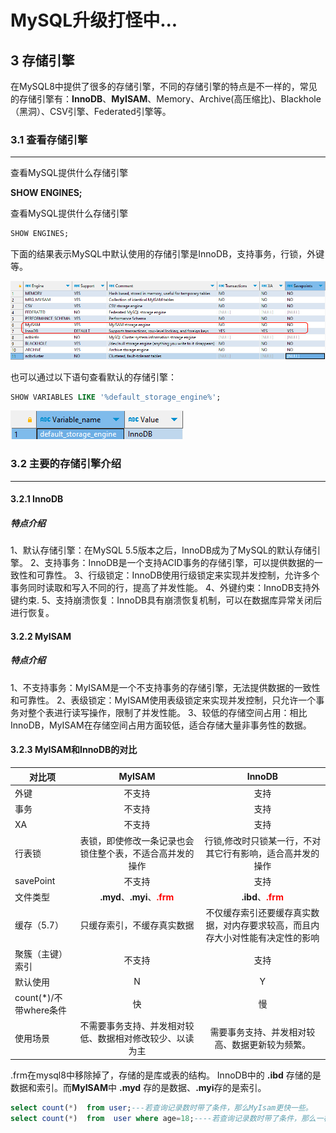 # MySQL升级打怪中...
## 3 存储引擎
在MySQL8中提供了很多的存储引擎，不同的存储引擎的特点是不一样的，常见的存储引擎有：**InnoDB**、**MyISAM**、Memory、Archive(高压缩比)、Blackhole（黑洞）、CSV引擎、Federated引擎等。
### 3.1 **查看存储引擎**
***
查看MySQL提供什么存储引擎

**SHOW ENGINES;**

查看MySQL提供什么存储引擎
```sql
SHOW ENGINES;
```

下面的结果表示MySQL中默认使用的存储引擎是InnoDB，支持事务，行锁，外键等。

![img.png](img/img.png)

也可以通过以下语句查看默认的存储引擎：

```sql
SHOW VARIABLES LIKE '%default_storage_engine%';
```
![查看默认存储引擎.png](img/查看默认存储引擎.png)

### 3.2 **主要的存储引擎介绍**
***
#### 3.2.1 **InnoDB**
##### **特点介绍**
1、默认存储引擎：在MySQL 5.5版本之后，InnoDB成为了MySQL的默认存储引擎。
2、支持事务：InnoDB是一个支持ACID事务的存储引擎，可以提供数据的一致性和可靠性。
3、行级锁定：InnoDB使用行级锁定来实现并发控制，允许多个事务同时读取和写入不同的行，提高了并发性能。
4、外键约束：InnoDB支持外键约束.
5、支持崩溃恢复：InnoDB具有崩溃恢复机制，可以在数据库异常关闭后进行恢复。

#### 3.2.2 **MyISAM**
##### **特点介绍**

1、不支持事务：MyISAM是一个不支持事务的存储引擎，无法提供数据的一致性和可靠性。
2、表级锁定：MyISAM使用表级锁定来实现并发控制，只允许一个事务对整个表进行读写操作，限制了并发性能。
3、较低的存储空间占用：相比InnoDB，MyISAM在存储空间占用方面较低，适合存储大量非事务性的数据。

#### 3.2.3 **MyISAM和InnoDB的对比**
| **对比项**             |                         **MyISAM**                          |                          **InnoDB**                          |
| ---------------------- | :---------------------------------------------------------: | :----------------------------------------------------------: |
| 外键                   |                           不支持                            |                             支持                             |
| 事务                   |                           不支持                            |                             支持                             |
| XA                     |                           不支持                            |                             支持                             |
| 行表锁                 |  表锁，即使修改一条记录也会锁住整个表，不适合高并发的操作   |  行锁,修改时只锁某一行，不对其它行有影响，适合高并发的操作   |
| savePoint              |                           不支持                            |                             支持                             |
| 文件类型               | **.myd**、**.myi**、<strong style="color:red">.frm</strong> |      **.ibd**、<strong style="color:red">.frm</strong>       |
| 缓存（5.7）            |                 只缓存索引，不缓存真实数据                  | 不仅缓存索引还要缓存真实数据，对内存要求较高，而且内存大小对性能有决定性的影响 |
| 聚簇（主键）索引       |                           不支持                            |                             支持                             |
| 默认使用               |                              N                              |                              Y                               |
| count(*)/不带where条件 |                             快                              |                              慢                              |
| 使用场景               |  不需要事务支持、并发相对较低、数据相对修改较少、以读为主   |        需要事务支持、并发相对较高、数据更新较为频繁。        |

.frm在mysql8中移除掉了，存储的是库或表的结构。
InnoDB中的 **.ibd** 存储的是数据和索引。而**MyISAM**中 **.myd** 存的是数据、**.myi**存的是索引。

```sql
select count(*)  from user;---若查询记录数时带了条件，那么MyIsam更快一些。
select count(*)  from  user where age=18;----若查询记录数时带了条件，那么一样快。
```
